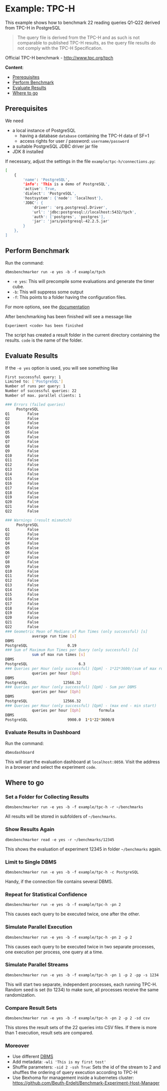 # Example: TPC-H

This example shows how to benchmark 22 reading queries Q1-Q22 derived from TPC-H in PostgreSQL

> The query file is derived from the TPC-H and as such is not comparable to published TPC-H results, as the query file results do not comply with the TPC-H Specification.

Official TPC-H benchmark - http://www.tpc.org/tpch

**Content**:
* [Prerequisites](#prerequisites)
* [Perform Benchmark](#perform-benchmark)
* [Evaluate Results](#evaluate-results-in-dashboard)
* [Where to go](#where-to-go)

## Prerequisites

We need
* a local instance of PostgreSQL
  * having a database `database` containing the TPC-H data of SF=1
  * access rights for user / password: `username/password`
* a suitable PostgreSQL JDBC driver jar file
* JDK 8 installed

If necessary, adjust the settings in the file `example/tpc-h/connections.py`:

```bash
[
    {
        'name': 'PostgreSQL',
        'info': 'This is a demo of PostgreSQL',
        'active': True,
        'dialect': 'PostgreSQL',
        'hostsystem': {'node': 'localhost'},
        'JDBC': {
            'driver': 'org.postgresql.Driver',
            'url': 'jdbc:postgresql://localhost:5432/tpch',
            'auth': ['postgres', 'postgres'],
            'jar': 'jars/postgresql-42.2.5.jar'
        }
    },
]
```

## Perform Benchmark

Run the command:

`dbmsbenchmarker run -e yes -b -f example/tpch`

* `-e yes`: This will precompile some evaluations and generate the timer cube.
* `-b`: This will suppress some output
* `-f`: This points to a folder having the configuration files.

For more options, see the [documentation](Options.html#command-line-options-and-configuration)

After benchmarking has been finished will see a message like
```
Experiment <code> has been finished
```

The script has created a result folder in the current directory containing the results. `code` is the name of the folder.

## Evaluate Results

If the `-e yes` option is used, you will see something like

```bash
First successful query: 1
Limited to: ['PostgreSQL']
Number of runs per query: 1
Number of successful queries: 22
Number of max. parallel clients: 1

### Errors (failed queries)
     PostgreSQL
Q1        False
Q2        False
Q3        False
Q4        False
Q5        False
Q6        False
Q7        False
Q8        False
Q9        False
Q10       False
Q11       False
Q12       False
Q13       False
Q14       False
Q15       False
Q16       False
Q17       False
Q18       False
Q19       False
Q20       False
Q21       False
Q22       False

### Warnings (result mismatch)
     PostgreSQL
Q1        False
Q2        False
Q3        False
Q4        False
Q5        False
Q6        False
Q7        False
Q8        False
Q9        False
Q10       False
Q11       False
Q12       False
Q13       False
Q14       False
Q15       False
Q16       False
Q17       False
Q18       False
Q19       False
Q20       False
Q21       False
Q22       False
### Geometric Mean of Medians of Run Times (only successful) [s]
            average run time [s]
DBMS
PostgreSQL                  0.19
### Sum of Maximum Run Times per Query (only successful) [s]
            sum of max run times [s]
DBMS
PostgreSQL                       6.3
### Queries per Hour (only successful) [QpH] - 1*22*3600/(sum of max run times)
            queries per hour [Qph]
DBMS
PostgreSQL                12566.32
### Queries per Hour (only successful) [QpH] - Sum per DBMS
            queries per hour [Qph]
DBMS
PostgreSQL                12566.32
### Queries per Hour (only successful) [QpH] - (max end - min start)
            queries per hour [Qph]        formula
DBMS
PostgreSQL                  9900.0  1*1*22*3600/8
```

### Evaluate Results in Dashboard

Run the command:

`dbmsdashboard`

This will start the evaluation dashboard at `localhost:8050`.
Visit the address in a browser and select the experiment `code`.



## Where to go

### Set a Folder for Collecting Results

`dbmsbenchmarker run -e yes -b -f example/tpc-h -r ~/benchmarks`

All results will be stored in subfolders of `~/benchmarks`.

### Show Results Again

`dbmsbenchmarker read -e yes -r ~/benchmarks/12345`

This shows the evaluation of experiment 12345 in folder `~/benchmarks` again.

### Limit to Single DBMS

`dbmsbenchmarker run -e yes -b -f example/tpc-h -c PostgreSQL`

Handy, if the connection file contains several DBMS.

### Repeat for Statistical Confidence

`dbmsbenchmarker run -e yes -b -f example/tpc-h -pn 2`

This causes each query to be executed twice, one after the other.

### Simulate Parallel Execution

`dbmsbenchmarker run -e yes -b -f example/tpc-h -pn 2 -p 2`

This causes each query to be executed twice in two separate processes, one execution per process, one query at a time.

### Simulate Parallel Streams

`dbmsbenchmarker run -e yes -b -f example/tpc-h -pn 1 -p 2 -pp -s 1234`

This will start two separate, independent processes, each running TPC-H.
Random seed is set (to 1234) to make sure, all processes receive the same randomization.

### Compare Result Sets

`dbmsbenchmarker run -e yes -b -f example/tpc-h -pn 2 -p 2 -sd csv`

This stores the result sets of the 22 queries into CSV files.
If there is more than 1 execution, result sets are compared.


### Moreover

* Use different [DBMS](DBMS.html)
* Add metadata: `-wli 'This is my first test'`
* Shuffle parameters: `-sid 2 -ssh True`: Sets the id of the stream to 2 and shuffles the ordering of query execution according to TPC-H
* Use Bexhoma for management inside a kubernetes cluster: https://github.com/Beuth-Erdelt/Benchmark-Experiment-Host-Manager
